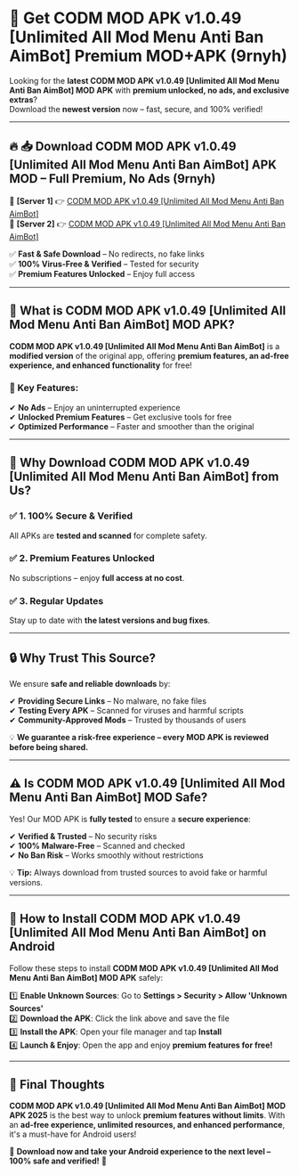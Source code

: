 # 🚀 Get CODM MOD APK v1.0.49 [Unlimited All Mod Menu Anti Ban AimBot] Premium MOD+APK (9rnyh)  

Looking for the **latest CODM MOD APK v1.0.49 [Unlimited All Mod Menu Anti Ban AimBot] MOD APK** with **premium unlocked, no ads, and exclusive extras**?  
Download the **newest version** now – fast, secure, and 100% verified!  

---

## 🔥 📥 Download CODM MOD APK v1.0.49 [Unlimited All Mod Menu Anti Ban AimBot] APK MOD – Full Premium, No Ads (9rnyh)  

🔹 **[Server 1]** 👉 [CODM MOD APK v1.0.49 [Unlimited All Mod Menu Anti Ban AimBot]](https://apkcomod.com?title=CODM_MOD_APK_v1.0.49_[Unlimited_All_Mod_Menu_Anti_Ban_AimBot])  
🔹 **[Server 2]** 👉 [CODM MOD APK v1.0.49 [Unlimited All Mod Menu Anti Ban AimBot]](https://apkcomod.com?title=CODM_MOD_APK_v1.0.49_[Unlimited_All_Mod_Menu_Anti_Ban_AimBot])  

✅ **Fast & Safe Download** – No redirects, no fake links  
✅ **100% Virus-Free & Verified** – Tested for security  
✅ **Premium Features Unlocked** – Enjoy full access  

---

## 📌 What is CODM MOD APK v1.0.49 [Unlimited All Mod Menu Anti Ban AimBot] MOD APK?  

**CODM MOD APK v1.0.49 [Unlimited All Mod Menu Anti Ban AimBot]** is a **modified version** of the original app, offering **premium features, an ad-free experience, and enhanced functionality** for free!  

### 🔹 Key Features:  
✔ **No Ads** – Enjoy an uninterrupted experience  
✔ **Unlocked Premium Features** – Get exclusive tools for free  
✔ **Optimized Performance** – Faster and smoother than the original  

---

## 🌟 Why Download CODM MOD APK v1.0.49 [Unlimited All Mod Menu Anti Ban AimBot] from Us?  

### ✅ 1. 100% Secure & Verified  
All APKs are **tested and scanned** for complete safety.  

### ✅ 2. Premium Features Unlocked  
No subscriptions – enjoy **full access at no cost**.  

### ✅ 3. Regular Updates  
Stay up to date with **the latest versions and bug fixes**.  

---

## 🔒 Why Trust This Source?  

We ensure **safe and reliable downloads** by:  

✔ **Providing Secure Links** – No malware, no fake files  
✔ **Testing Every APK** – Scanned for viruses and harmful scripts  
✔ **Community-Approved Mods** – Trusted by thousands of users  

💡 **We guarantee a risk-free experience – every MOD APK is reviewed before being shared.**  

---

## ⚠️ Is CODM MOD APK v1.0.49 [Unlimited All Mod Menu Anti Ban AimBot] MOD Safe?  

Yes! Our MOD APK is **fully tested** to ensure a **secure experience**:  

✔ **Verified & Trusted** – No security risks  
✔ **100% Malware-Free** – Scanned and checked  
✔ **No Ban Risk** – Works smoothly without restrictions  

💡 **Tip:** Always download from trusted sources to avoid fake or harmful versions.  

---

## 📲 How to Install CODM MOD APK v1.0.49 [Unlimited All Mod Menu Anti Ban AimBot] on Android  

Follow these steps to install **CODM MOD APK v1.0.49 [Unlimited All Mod Menu Anti Ban AimBot] MOD APK** safely:  

1️⃣ **Enable Unknown Sources**: Go to **Settings > Security > Allow 'Unknown Sources'**  
2️⃣ **Download the APK**: Click the link above and save the file  
3️⃣ **Install the APK**: Open your file manager and tap **Install**  
4️⃣ **Launch & Enjoy**: Open the app and enjoy **premium features for free!**  

---

## 🚀 Final Thoughts  

**CODM MOD APK v1.0.49 [Unlimited All Mod Menu Anti Ban AimBot] MOD APK 2025** is the best way to unlock **premium features without limits**. With an **ad-free experience, unlimited resources, and enhanced performance**, it's a must-have for Android users!  

🔻 **Download now and take your Android experience to the next level – 100% safe and verified!** 🔻
